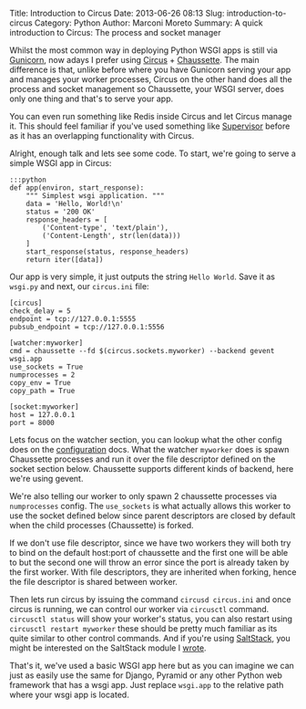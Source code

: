 Title: Introduction to Circus
Date: 2013-06-26 08:13
Slug: introduction-to-circus
Category: Python
Author: Marconi Moreto
Summary: A quick introduction to Circus: The process and socket manager

Whilst the most common way in deploying Python WSGI apps is still via [Gunicorn](http://gunicorn.org/), now adays I prefer using [Circus](http://circus.readthedocs.org) + [Chaussette](http://chaussette.readthedocs.org). The main difference is that, unlike before where you have Gunicorn serving your app and manages your worker processes, Circus on the other hand does all the process and socket management so Chaussette, your WSGI server, does only one thing and that's to serve your app.

You can even run something like Redis inside Circus and let Circus manage it. This should feel familiar if you've used something like [Supervisor](http://supervisord.org/) before as it has an overlapping functionality with Circus.

Alright, enough talk and lets see some code. To start, we're going to serve a simple WSGI app in Circus:

    :::python
    def app(environ, start_response):
	    """ Simplest wsgi application. """
	    data = 'Hello, World!\n'
	    status = '200 OK'
	    response_headers = [
	        ('Content-type', 'text/plain'),
	        ('Content-Length', str(len(data)))
	    ]
	    start_response(status, response_headers)
	    return iter([data])

Our app is very simple, it just outputs the string `Hello World`. Save it as `wsgi.py` and next, our `circus.ini` file:

    [circus]
    check_delay = 5
    endpoint = tcp://127.0.0.1:5555
    pubsub_endpoint = tcp://127.0.0.1:5556
    
    [watcher:myworker]
    cmd = chaussette --fd $(circus.sockets.myworker) --backend gevent wsgi.app
    use_sockets = True
    numprocesses = 2
    copy_env = True
    copy_path = True
    
    [socket:myworker]
    host = 127.0.0.1
    port = 8000

Lets focus on the watcher section, you can lookup what the other config does on the [configuration](http://circus.readthedocs.org/en/0.8.1/configuration/) docs. What the watcher `myworker` does is spawn Chaussette processes and run it over the file descriptor defined on the socket section below. Chaussette supports different kinds of backend, here we're using gevent.

We're also telling our worker to only spawn 2 chaussette processes via `numprocesses` config. The `use_sockets` is what actually allows this worker to use the socket defined below since parent descriptors are closed by default when the child processes (Chaussette) is forked.

If we don't use file descriptor, since we have two workers they will both try to bind on the default host:port of chaussette and the first one will be able to but the second one will throw an error since the port is already taken by the first worker. With file descriptors, they are inherited when forking, hence the file descriptor is shared between worker.

Then lets run circus by issuing the command `circusd circus.ini` and once circus is running, we can control our worker via `circusctl` command. `circusctl status` will show your worker's status, you can also restart using `circusctl restart myworker` these should be pretty much familiar as its quite similar to other control commands. And if you're using [SaltStack](https://salt.readthedocs.org/en/latest/), you might be interested on the SaltStack module I [wrote](https://github.com/saltstack/salt-contrib/blob/master/modules/circus.py).

That's it, we've used a basic WSGI app here but as you can imagine we can just as easily use the same for Django, Pyramid or any other Python web framework that has a wsgi app. Just replace `wsgi.app` to the relative path where your wsgi app is located.


